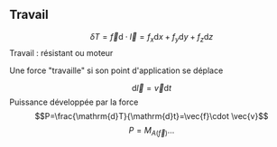 ## Travail
$$\delta T=\vec{f}\mathrm{d}\cdot\vec{l}=f_{x}\mathrm{d}x+f_{y}\mathrm{d}y+f_{z}\mathrm{d}z$$
Travail : résistant ou moteur

Une force "travaille" si son point d'application se déplace

$$\mathrm{d}\vec{l}=\vec{v}\mathrm{d}t$$
Puissance développée par la force
$$P=\frac{\mathrm{d}T}{\mathrm{d}t}=\vec{f}\cdot \vec{v}$$
$$P=M_{A(\vec{f})}\dots$$